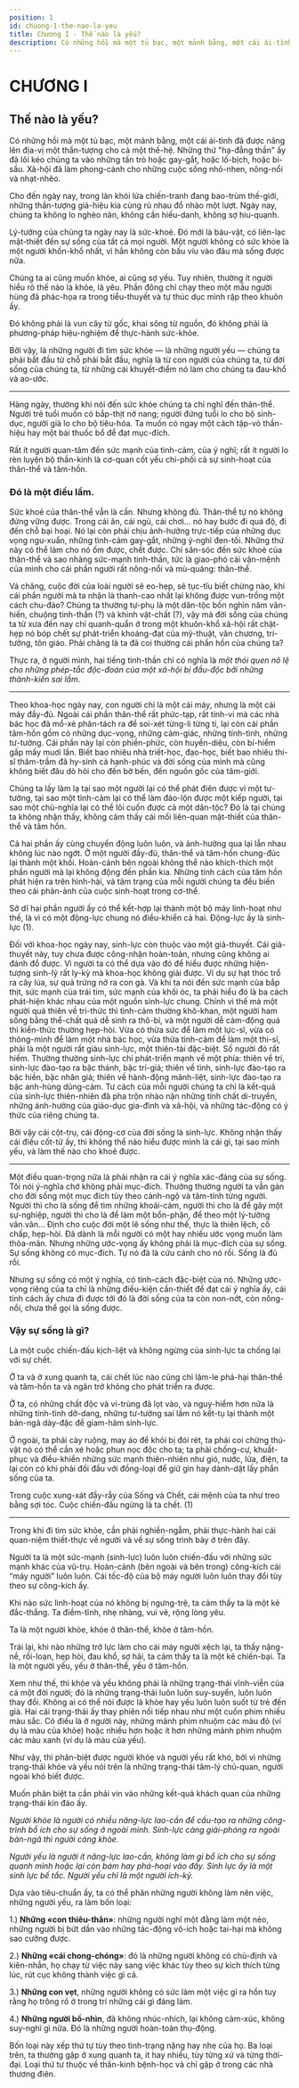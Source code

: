 ```yaml
---
position: 1
id: chuong-1-the-nao-la-yeu
title: Chương I - Thế nào là yếu?
description: Có những hồi mà một tủ bạc, một mảnh bằng, một cái ái-tình đã được nâng lên địa-vị một thần-tượng cho cả một thế-hệ. Những thứ "hạ-đẳng thần" ấy đã lôi kéo chúng ta vào những tấn trò hoặc gay-gắt, hoặc lố-bịch, hoặc bi-sầu. Xã-hội đã làm phong-cảnh cho những cuộc sống nhỏ-nhen, nông-nổi và nhạt-nhẽo.
---
```


# CHƯƠNG I

## Thế nào là yếu?

Có những hồi mà một tủ bạc, một mảnh bằng, một cái ái-tình đã được nâng lên địa-vị một thần-tượng cho cả một thế-hệ. Những thứ "hạ-đẳng thần" ấy đã lôi kéo chúng ta vào những tấn trò hoặc gay-gắt, hoặc lố-bịch, hoặc bi-sầu. Xã-hội đã làm phong-cảnh cho những cuộc sống nhỏ-nhen, nông-nổi và nhạt-nhẽo.

Cho đến ngày nay, trong làn khói lửa chiến-tranh đang bao-trùm thế-giới, những thần-tượng giả-hiệu kia cùng rủ nhau đổ nhào một lượt. Ngày nay, chúng ta không lo nghèo nàn, không cần hiếu-danh, không sợ hiu-quạnh.

Lý-tưởng của chúng ta ngày nay là sức-khoẻ. Đó mới là báu-vật, có liên-lạc mật-thiết đến sự sống của tất cả mọi người. Một người không có sức khỏe là một người khốn-khổ nhất, vì hắn không còn bấu víu vào đâu mà sống được nữa.

Chúng ta ai cũng muốn khỏe, ai cũng sợ yếu. Tuy nhiên, thường ít người hiểu rõ thế nào là khỏe, là yêu. Phần đông chỉ chạy theo một mẫu người hùng đã phác-họa ra trong tiểu-thuyết và tự thúc dục mình rập theo khuôn ấy.

Đó không phải là vun cây từ gốc, khai sông từ nguồn, đó không phải là phương-pháp hiệu-nghiệm để thực-hành sức-khỏe.

Bởi vậy, là những người đi tìm sức khỏe — là những người yếu — chúng ta phải bắt đầu từ chỗ phải bắt đầu, nghĩa là từ con người của chúng ta, từ đời sống của chúng ta, từ những cái khuyết-điểm nó làm cho chúng ta đau-khổ và ao-ước.

***

Hàng ngày, thường khi nói đến sức khỏe chúng ta chỉ nghĩ đến thân-thể. Người trẻ tuổi muốn có bắp-thịt nở nang; người đứng tuổi lo cho bộ sinh-dục, người già lo cho bộ tiêu-hóa. Ta muốn có ngay một cách tập-vỏ thần-hiệu hay một bài thuốc bổ để đạt mục-đích.

Rất ít người quan-tâm đến sức mạnh của tình-cảm, của ý nghĩ; rất ít người lo rèn luyện bộ thần-kinh là cơ-quan cốt yếu chi-phối cả sự sinh-hoạt của thân-thể và tâm-hồn.

### Đó là một điều lầm.

Sức khoẻ của thân-thể vẫn là cần. Nhưng không đủ. Thân-thể tự nó không đứng vững được. Trong cái ăn, cái ngủ, cái chơi… nó hay bước đi quá độ, đi đến chỗ bại hoại. Nó lại còn phải chịu ảnh-hưởng trực-tiếp của những dục vọng ngu-xuẩn, những tình-cảm gay-gắt, những ý-nghĩ đen-tối. Những thứ này có thể làm cho nó ốm được, chết được. Chỉ săn-sóc đến sức khoẻ của thân-thể và sao nhãng sức-mạnh tinh-thần, tức là giao-phó cái vận-mệnh của mình cho cái phần người rất nông-nổi và mù-quáng: thân-thể.

Vả chăng, cuộc đời của loài người sẽ eo-hẹp, sẽ tục-tĩu biết chừng nào, khi cái phần người mà ta nhận là thanh-cao nhất lại không được vun-trồng một cách chu-đáo? Chúng ta thường tự-phụ là một dân-tộc bốn nghìn năm văn-hiến, chuộng tinh-thần (?) và khinh vật-chất (?), vậy mà đời sống của chúng ta từ xưa đến nay chỉ quanh-quẩn ở trong một khuôn-khổ xã-hội rất chật-hẹp nó bóp chết sự phát-triển khoáng-đạt của mỹ-thuật, văn chương, trí-tưởng, tôn giáo. Phải chăng là ta đã coi thường cái phần hồn của chúng ta?

Thực ra, ở người mình, hai tiếng tinh-thần chỉ có nghĩa là *một thói quen nô lệ cho những phép-tắc độc-đoán của một xã-hội bị đầu-độc bởi những thành-kiến sai lầm*.

***

Theo khoa-học ngày nay, con người chỉ là một cái máy, nhưng là một cái máy đầy-đủ. Ngoài cái phần thân-thể rất phức-tạp, rất tinh-vi mà các nhà bác học đã mổ-xẻ phân-tách ra để soi-xét từng-li từng tí, lại còn cái phần tâm-hồn gồm có những dục-vọng, những cảm-giác, những tính-tình, những tư-tưởng. Cái phần này lại còn phiền-phức, còn huyền-diệu, còn bí-hiểm gấp mấy muơi lần. Biết bao nhiêu nhà triết-học, đạo-học, biết bao nhiêu thi-sĩ thâm-trầm đã hy-sinh cả hạnh-phúc và đời sống của mình mà cũng không biết đâu dò hỏi cho đến bờ bến, đến nguồn gốc của tâm-giới.

Chúng ta lấy làm lạ tại sao một người lại có thể phát điên được vì một tư-tưởng, tại sao một tình-cảm lại có thể làm đảo-lộn được một kiếp người, tại sao một chủ-nghĩa lại có thể lôi cuốn được cả một dân-tộc? Đó là tại chúng ta không nhận thấy, không cảm thấy cái mối liên-quan mật-thiết của thân-thể và tâm hồn.

Cả hai phần ấy cùng chuyển động luôn luôn, và ảnh-hưởng qua lại lẫn nhau không lúc nào ngớt. Ở một người đầy-đủ, thân-thể và tâm-hồn chung-đúc lại thành một khối. Hoàn-cảnh bên ngoài không thể nào khích-thích một phần người mà lại không động đến phần kia. Những tính cách của tâm hồn phát hiện ra trên hình-hài, và tâm trạng của mỗi người chúng ta đều biến theo cái phản-ảnh của cuộc sinh-hoạt trong cơ-thể.

Sở dĩ hai phần người ấy có thể kết-hợp lại thành một bộ máy linh-hoạt như thế, là vì có một động-lực chung nó điều-khiển cả hai. Động-lực ấy là sinh-lực (1).

Đối với khoa-học ngày nay, sinh-lực còn thuộc vào một giả-thuyết. Cái giả-thuyết này, tuy chưa được công-nhận hoàn-toàn, nhưng cũng không ai đánh đổ được. Vì người ta có thể dựa vào đó để hiểu được những hiện-tượng sinh-lý rất ly-kỳ mà khoa-học không giải được. Ví dụ sự hạt thóc trổ ra cây lúa, sự quả trứng nở ra con gà. Và khi ta nói đến sức mạnh của bắp thịt, sức mạnh của trái tim, sức mạnh của khối óc, ta phải hiểu đó là ba cách phát-hiện khác nhau của một nguồn sinh-lực chung. Chính vì thế mà một người quá thiên về tri-thức thì tình-cảm thường khô-khan, một người ham sống bằng thể-chất quá dễ sinh ra thô-bỉ, và một người dễ cảm-động quá thì kiến-thức thường hẹp-hòi. Vừa có thừa sức để làm một lực-sĩ, vừa có thông-minh để làm một nhà bác học, vừa thừa tình-cảm để làm một thi-sĩ, phải là một người rất giàu sinh-lực, một thiên-tài đặc-biệt. Số người đó rất hiếm. Thường thường sinh-lực chỉ phát-triển mạnh về một phía: thiên về trí, sinh-lực đào-tạo ra bậc thánh, bậc trí-giả; thiên về tình, sinh-lực đào-tạo ra bậc hiền, bậc nhân giả; thiên về hành-động mãnh-liệt, sinh-lực đào-tạo ra bậc anh-hùng dũng-cảm. Tư cách của mỗi người chúng ta chỉ là kết-quả của sinh-lực thiên-nhiên đã pha trộn nhào nặn những tính chất di-truyền, những ảnh-hưởng của giáo-dục gia-đình và xã-hội, và những tác-động có ý thức của riêng chúng ta.

Bởi vậy cái cột-trụ, cái động-cơ của đời sống là sinh-lực. Không nhận thấy cái điều cốt-tử ấy, thì không thể nào hiểu được mình là cái gì, tại sao mình yếu, và làm thế nào cho khoẻ được.

***

Một điều quan-trọng nữa là phải nhận ra cái ý nghĩa xác-đáng của sự sống. Tôi nói ý-nghĩa chớ không phải mục-đích. Thường thường người ta vẫn gán cho đời sống một mục đích tùy theo cảnh-ngộ và tâm-tính từng người. Người thì cho là sống để tìm những khoái-cảm, người thì cho là để gây một sự-nghiệp, người thì cho là để làm một bổn-phận, để theo một lý-tưởng vân.vân... Định cho cuộc đời một lẽ sống như thế, thực là thiên lệch, cố chấp, hẹp-hòi. Đã dành là mỗi người có một hay nhiều ước vọng muốn làm thỏa-mãn. Nhưng những ước-vọng ấy không phải là mục-đích của sự sống. Sự sống không có mục-đích. Tự nó đã là cứu cánh cho nó rồi. Sống là đủ rồi.

Nhưng sự sống có một ý nghĩa, có tính-cách đặc-biệt của nó. Những ước-vọng riêng của ta chỉ là những điều-kiện cần-thiết để đạt cái ý nghĩa ấy, cái tính cách ấy chưa đi được tới đó là đời sống của ta còn non-nớt, còn nông-nổi, chưa thể gọi là sống được.

### Vậy sự sống là gì?

Là một cuộc chiến-đấu kịch-liệt và không ngừng của sinh-lực ta chống lại với sự chết.

Ở ta và ở xung quanh ta, cái chết lúc nào cũng chỉ lăm-le phá-hại thân-thể và tâm-hồn ta và ngăn trở không cho phát triển ra được.

Ở ta, có những chất độc và vi-trùng đã lọt vào, và nguy-hiểm hơn nữa là những tính-tình dở-dang, những tư-tưởng sai lầm nó kết-tụ lại thành một bản-ngã dày-đặc để giam-hãm sinh-lực.

Ở ngoài, ta phải cày ruộng, may áo để khỏi bị đói rét, ta phải coi chừng thú-vật nó có thể cắn xé hoặc phun nọc độc cho ta; ta phải chống-cự, khuất-phục và điều-khiển những sức mạnh thiên-nhiên như gió, nước, lửa, điện, ta lại còn có khi phải đối đầu với đồng-loại để giữ gìn hay dành-dật lấy phần sống của ta.

Trong cuộc xung-xát đầy-rẫy của Sống và Chết, cái mệnh của ta như treo bằng sợi tóc. Cuộc chiến-đấu ngừng là ta chết. (1)

***

Trong khi đi tìm sức khỏe, cần phải nghiền-ngẫm, phải thực-hành hai cái quan-niệm thiết-thực về người và về sự sống trình bày ở trên đây.

Người ta là một sức-mạnh (sinh-lực) luôn luôn chiến-đấu với những sức mạnh khác của vũ-trụ. Hoàn-cảnh (bên ngoài và bên trong) công-kích cái “máy người” luôn luôn. Cái tốc-độ của bộ máy người luôn luôn thay đổi tùy theo sự công-kích ấy.

Khi nào sức linh-hoạt của nó không bị ngưng-trệ, ta cảm thấy ta là một kẻ đắc-thắng. Ta điềm-tĩnh, nhẹ nhàng, vui vẻ, rộng lòng yêu.

Ta là một người khỏe, khỏe ở thân-thể, khỏe ở tâm-hồn.

Trái lại, khi nào những trở lực làm cho cái máy người xệch lại, ta thấy nặng-nề, rối-loạn, hẹp hòi, đau khổ, sợ hãi, ta cảm thấy ta là một kẻ chiến-bại. Ta là một người yếu, yếu ở thân-thể, yếu ở tâm-hồn.

Xem như thế, thì khỏe và yếu không phải là những trạng-thái vĩnh-viễn của cả một đời người; đó là những trạng-thái luôn luôn suy-suyển, luôn luôn thay đổi. Không ai có thể nói được là khỏe hay yếu luôn luôn suốt từ trẻ đến già. Hai cái trạng-thái ấy thay phiên nối tiếp nhau như một cuốn phim nhiều màu sắc. Có điều là ở người này, những mảnh phim nhuộm các màu đỏ (ví dụ là màu của khỏe) hoặc nhiều hơn hoặc ít hơn những mảnh phim nhuộm các màu xanh (ví dụ là màu của yếu).

Như vậy, thì phân-biệt được người khỏe và người yếu rất khó, bởi vì những trạng-thái khỏe và yếu nói trên là những trạng-thái tâm-lý chủ-quan, người ngoài khó biết được.

Muốn phân biệt ta cần phải vin vào những kết-quả khách quan của những trạng-thái kín đáo ấy.

*Người khỏe là người có nhiều năng-lực lao-cần để cấu-tạo ra những công-trình bổ ích cho sự sống ở ngoài mình. Sinh-lực càng giải-phóng ra ngoài bản-ngã thì người càng khỏe.*

*Người yếu là người ít năng-lực lao-cần, không làm gì bổ ích cho sự sống quanh mình hoặc lại còn bám hay phá-hoại vào đấy. Sinh lực ấy là một sinh lực bế tắc. Người yếu chỉ là một người ích-kỷ.*

Dựa vào tiêu-chuẩn ấy, ta có thể phân những người không làm nên việc, những người yếu, ra làm bốn loại:

1.) **Những «con thiêu-thân»**: những người nghĩ một đằng làm một nẻo, những người bị bứt dần vào những tác-động vô-ích hoặc tai-hại mà không sao cưỡng được.

2.) **Những «cái chong-chóng»**: đó là những người không có chủ-định và kiên-nhẫn, họ chạy từ việc này sang việc khác tùy theo sự kích thích từng lúc, rút cục không thành việc gì cả.

3.) **Những con vẹt**, những người không có sức làm một việc gì ra hồn tuy rằng họ trông rõ ở trong trí những cái gì đáng làm.

4.) **Những người bồ-nhìn**, đã không nhúc-nhích, lại không cảm-xúc, không suy-nghĩ gì nữa. Đó là những người hoàn-toàn thụ-động.

Bốn loại này xếp thứ tự tùy theo tình-trạng nặng hay nhẹ của họ. Ba loại trên, ta thường gặp ở xung quanh ta, ít hay nhiều, tùy từng xứ và từng thời-đại. Loại thứ tư thuộc về thần-kinh bệnh-học và chỉ gặp ở trong các nhà thương điên.


